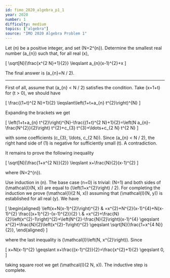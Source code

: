 ```yaml
---
id: fimo_2020_algebra_p1_1
year: 2020
number: 1
difficulty: medium
topics: ["algebra"]
source: "IMO 2020 Algebra Problem 1"
---
```


Let \(n\) be a positive integer, and set \(N=2^{n}\). Determine the smallest real number \(a_{n}\) such that, for all real \(x\),

\[
\sqrt[N]{\frac{x^{2 N}+1}{2}} \leqslant a_{n}(x-1)^{2}+x
\]

The final answer is \(a_{n}=N / 2\).

---
First of all, assume that \(a_{n} < N / 2\) satisfies the condition. Take \(x=1+t\) for \(t > 0\), we should have

\[
\frac{(1+t)^{2 N}+1}{2} \leqslant\left(1+t+a_{n} t^{2}\right)^{N}
\]

Expanding the brackets we get

\[
\left(1+t+a_{n} t^{2}\right)^{N}-\frac{(1+t)^{2 N}+1}{2}=\left(N a_{n}-\frac{N^{2}}{2}\right) t^{2}+c_{3} t^{3}+\ldots+c_{2 N} t^{2 N}
\]

with some coefficients \(c_{3}, \ldots, c_{2 N}\). Since \(a_{n} < N / 2\), the right hand side of (1) is negative for sufficiently small \(t\). A contradiction.

It remains to prove the following inequality

\[
\sqrt[N]{\frac{1+x^{2 N}}{2}} \leqslant x+\frac{N}{2}(x-1)^{2}
\]

where \(N=2^{n}\).

Use induction in \(n\). The base case \(n=0\) is trivial: \(N=1\) and both sides of \(\mathcal{I}(N, x)\) are equal to \(\left(1+x^{2}\right) / 2\). For completing the induction we prove \(\mathcal{I}(2 N, x)\) assuming that \(\mathcal{I}(N, y)\) is established for all real \(y\). We have

\[
\begin{aligned}
\left(x+N(x-1)^{2}\right)^{2} & =x^{2}+N^{2}(x-1)^{4}+N(x-1)^{2} \frac{(x+1)^{2}-(x-1)^{2}}{2} \\
& =x^{2}+\frac{N}{2}\left(x^{2}-1\right)^{2}+\left(N^{2}-\frac{N}{2}\right)(x-1)^{4} \geqslant x^{2}+\frac{N}{2}\left(x^{2}-1\right)^{2} \geqslant \sqrt[N]{\frac{1+x^{4 N}}{2}},
\end{aligned}
\]

where the last inequality is \(\mathcal{I}\left(N, x^{2}\right)\). Since

\[
x+N(x-1)^{2} \geqslant x+\frac{(x-1)^{2}}{2}=\frac{x^{2}+1}{2} \geqslant 0,
\]

taking square root we get \(\mathcal{I}(2 N, x)\). The inductive step is complete.
